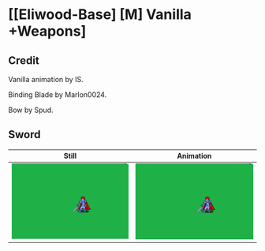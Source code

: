 # [\[Eliwood-Base\] \[M\] Vanilla +Weapons]

## Credit

Vanilla animation by IS.

Binding Blade by Marlon0024.

Bow by Spud.


	
## Sword

| Still | Animation |
| :---: | :-------: |
| ![Sword still](./Sword_000.png) | ![Sword animation](./Sword.gif) |
